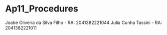 # Ap11_Procedures

Joabe Oliveira da Silva Filho - RA: 2041382221044 
Julia Cunha Tassini - RA: 2041382221011
